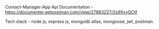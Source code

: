 Contact-Manager-App
Api Documentation - https://documenter.getpostman.com/view/27883227/2s9XxyQCtf

Tech stack - node js, express js, mongodb atlas, mongoose, jwt, postman.
